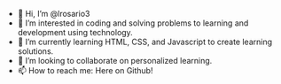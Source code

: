 - 👋 Hi, I’m @lrosario3
- 👀 I’m interested in coding and solving problems to learning and development using technology.
- 🌱 I’m currently learning HTML, CSS, and Javascript to create learning solutions.
- 💞️ I’m looking to collaborate on personalized learning.
- 📫 How to reach me: Here on Github!

<!---
lrosario3/lrosario3 is a ✨ special ✨ repository because its `README.md` (this file) appears on your GitHub profile.
You can click the Preview link to take a look at your changes.
--->
